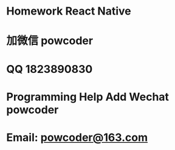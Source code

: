 # Homework React Native
# 加微信 powcoder

# QQ 1823890830

# Programming Help Add Wechat powcoder

# Email: powcoder@163.com

